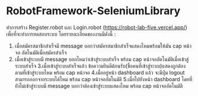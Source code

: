 # RobotFramework-SeleniumLibrary
ทำการสร้าง Register.robot และ Login.robot (https://robot-lab-five.vercel.app/)
เพื่อที่จะทำการทดสอบระบบ
โดยรายละเอียดของงานมีดังนี้ :
1. เมื่อสมัครสมาชิกสำเร็จมี message บอกว่าสมัครสมาชิกสำเร็จแสดงไหมพร้อมให้มัน cap หน้าจอ อัตโนมัติเมื่อสมัครสำเร็จ
2. เมื่อเข้าสู่ระบบมี message บอกไหมว่าเข้าสู่ระบบสำเร็จ พร้อม cap หน้าจออัตโนมัติเมื่อเข้าสู่ระบบสำเร็จ
3.เมื่อเข้าสู่ระบบสำเร็จแล้ว ข้อความยินดีต้อนรับ(ชื่อคนที่เข้าสู่ระบบ)แสดงถูกต้องตามที่เข้าสู่ระบบไหม พร้อม cap หน้าจอ
4.เมื่ออยู่หน้า dashboard แล้ว จะมีปุ่ม logout สามารถออกจากระบบได้ไหม พร้อม cap หน้าจออัตโนมัติ
5.เมื่อไปยังหน้า dashboard โดยที่ยังไม่เข้าสู่ระบบมี message บอกว่าต้องเข้าสู่ระบบแสดงไหม พร้อม cap หน้าจออัตโนมัติ
